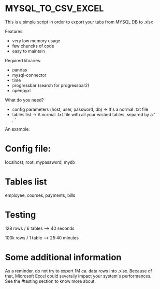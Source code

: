 # MYSQL_TO_CSV_EXCEL
This is a simple script in order to export your tabs from MYSQL DB to .xlsx

Features:

- very low memory usage
- few chuncks of code
- easy to maintain

Required libraries:

- pandas
- mysql-connector
- time
- progressbar (search for progressbar2)
- openpyxl

What do you need?

- config parameters (host, user, password, db)  ->  It's a normal .txt file
- tables list                                   ->  A normal .txt file with all your wished tables, separed by a ' , ' 

An example:

# Config file:

localhost, root, mypassword, mydb

# Tables list

employee, courses, payments, bills

# Testing

128 rows / 6 tables   -->   40 seconds

100k rows / 1 table   -->   25:40 minutes

# Some additional information

As a reminder, do not try to export 1M ca. data rows into .xlsx. Because of that, Microsoft Excel could severally impact your system's performances. 
See the #testing section to know more about.
